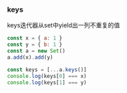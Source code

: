 ### keys

keys迭代器从set中yield出一列不重复的值

```js
const x = { a: 1 }
const y = { b: 1 }
const a = new Set()
a.add(x).add(y)

const keys = [...a.keys()]
console.log(keys[0] === x)
console.log(keys[1] === y)
```